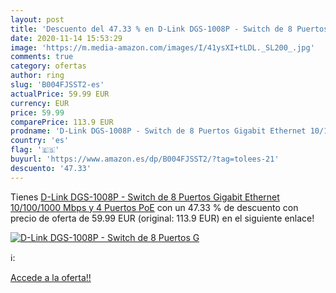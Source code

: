 ```yaml
---
layout: post
title: 'Descuento del 47.33 % en D-Link DGS-1008P - Switch de 8 Puertos G'
date: 2020-11-14 15:53:29
image: 'https://m.media-amazon.com/images/I/41ysXI+tLDL._SL200_.jpg'
comments: true
category: ofertas
author: ring
slug: 'B004FJSST2-es'
actualPrice: 59.99 EUR
currency: EUR
price: 59.99
comparePrice: 113.9 EUR
prodname: 'D-Link DGS-1008P - Switch de 8 Puertos Gigabit Ethernet 10/100/1000 Mbps y 4 Puertos PoE'
country: 'es'
flag: '🇪🇸'
buyurl: 'https://www.amazon.es/dp/B004FJSST2/?tag=tolees-21'
descuento: '47.33'
---
```


Tienes [D-Link DGS-1008P - Switch de 8 Puertos Gigabit Ethernet 10/100/1000 Mbps y 4 Puertos PoE](https://www.amazon.es/dp/B004FJSST2/?tag=tolees-21) con un 47.33 % de descuento con precio de oferta de 59.99 EUR (original: 113.9 EUR) en el siguiente enlace!

[![D-Link DGS-1008P - Switch de 8 Puertos G](https://m.media-amazon.com/images/I/41ysXI+tLDL._SL200_.jpg)](https://www.amazon.es/dp/B004FJSST2/?tag=tolees-21)

ℹ️:


[Accede a la oferta!!](https://www.amazon.es/dp/B004FJSST2/?tag=tolees-21)
